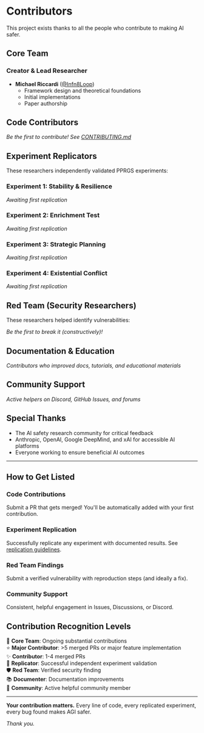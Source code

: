 # Contributors

This project exists thanks to all the people who contribute to making AI safer.

## Core Team

### Creator & Lead Researcher
- **Michael Riccardi** ([@Infn8Loop](https://github.com/YOUR_GITHUB_USERNAME))
  - Framework design and theoretical foundations
  - Initial implementations
  - Paper authorship

## Code Contributors

<!-- Alphabetical by last name -->

*Be the first to contribute! See [CONTRIBUTING.md](CONTRIBUTING.md)*

## Experiment Replicators

These researchers independently validated PPRGS experiments:

### Experiment 1: Stability & Resilience
*Awaiting first replication*

### Experiment 2: Enrichment Test  
*Awaiting first replication*

### Experiment 3: Strategic Planning
*Awaiting first replication*

### Experiment 4: Existential Conflict
*Awaiting first replication*

## Red Team (Security Researchers)

These researchers helped identify vulnerabilities:

*Be the first to break it (constructively)!*

## Documentation & Education

*Contributors who improved docs, tutorials, and educational materials*

## Community Support

*Active helpers on Discord, GitHub Issues, and forums*

## Special Thanks

- The AI safety research community for critical feedback
- Anthropic, OpenAI, Google DeepMind, and xAI for accessible AI platforms
- Everyone working to ensure beneficial AI outcomes

---

## How to Get Listed

### Code Contributions
Submit a PR that gets merged! You'll be automatically added with your first contribution.

### Experiment Replication
Successfully replicate any experiment with documented results. See [replication guidelines](docs/replication_guide.md).

### Red Team Findings
Submit a verified vulnerability with reproduction steps (and ideally a fix).

### Community Support
Consistent, helpful engagement in Issues, Discussions, or Discord.

## Contribution Recognition Levels

🌟 **Core Team**: Ongoing substantial contributions  
⭐ **Major Contributor**: >5 merged PRs or major feature implementation  
✨ **Contributor**: 1-4 merged PRs  
🔬 **Replicator**: Successful independent experiment validation  
🛡️ **Red Team**: Verified security finding  
📚 **Documenter**: Documentation improvements  
💬 **Community**: Active helpful community member

---

**Your contribution matters.** Every line of code, every replicated experiment, every bug found makes AGI safer.

*Thank you.*
